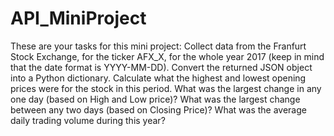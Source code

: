 # API_MiniProject
These are your tasks for this mini project:
Collect data from the Franfurt Stock Exchange, for the ticker AFX_X, for the whole year 2017 (keep in mind that the date format is YYYY-MM-DD).
Convert the returned JSON object into a Python dictionary.
Calculate what the highest and lowest opening prices were for the stock in this period.
What was the largest change in any one day (based on High and Low price)?
What was the largest change between any two days (based on Closing Price)?
What was the average daily trading volume during this year?
